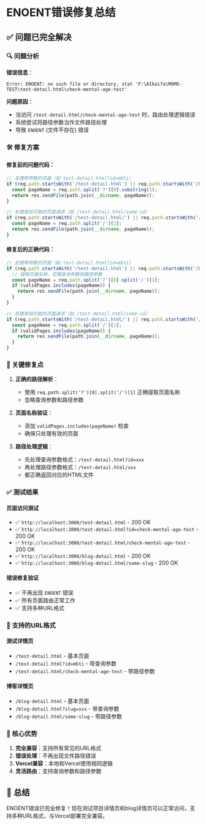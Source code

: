# ENOENT错误修复总结

## ✅ 问题已完全解决

### 🔍 问题分析

**错误信息**：
```
Error: ENOENT: no such file or directory, stat 'F:\AIkaifa\MOMO-TEST\test-detail.html\check-mental-age-test'
```

**问题原因**：
- 当访问 `/test-detail.html/check-mental-age-test` 时，路由处理逻辑错误
- 系统尝试将路径参数当作文件路径处理
- 导致 `ENOENT` (文件不存在) 错误

### 🛠️ 修复方案

#### 修复前的问题代码：
```javascript
// 处理带参数的页面（如 test-detail.html?id=mbti）
if (req.path.startsWith('/test-detail.html') || req.path.startsWith('/blog-detail.html')) {
  const pageName = req.path.split('?')[0].substring(1);
  return res.sendFile(path.join(__dirname, pageName));
}

// 处理其他可能的页面请求（如 /test-detail.html/some-id）
if (req.path.startsWith('/test-detail.html/') || req.path.startsWith('/blog-detail.html/')) {
  const pageName = req.path.split('/')[1];
  return res.sendFile(path.join(__dirname, pageName));
}
```

#### 修复后的正确代码：
```javascript
// 处理带参数的页面（如 test-detail.html?id=mbti）
if (req.path.startsWith('/test-detail.html') || req.path.startsWith('/blog-detail.html')) {
  // 提取页面名称，忽略查询参数和路径参数
  const pageName = req.path.split('?')[0].split('/')[1];
  if (validPages.includes(pageName)) {
    return res.sendFile(path.join(__dirname, pageName));
  }
}

// 处理其他可能的页面请求（如 /test-detail.html/some-id）
if (req.path.startsWith('/test-detail.html/') || req.path.startsWith('/blog-detail.html/')) {
  const pageName = req.path.split('/')[1];
  if (validPages.includes(pageName)) {
    return res.sendFile(path.join(__dirname, pageName));
  }
}
```

### 🔧 关键修复点

1. **正确的路径解析**：
   - 使用 `req.path.split('?')[0].split('/')[1]` 正确提取页面名称
   - 忽略查询参数和路径参数

2. **页面名称验证**：
   - 添加 `validPages.includes(pageName)` 检查
   - 确保只处理有效的页面

3. **路径处理逻辑**：
   - 先处理查询参数格式：`/test-detail.html?id=xxx`
   - 再处理路径参数格式：`/test-detail.html/xxx`
   - 都正确返回对应的HTML文件

### ✅ 测试结果

#### 页面访问测试
- ✅ `http://localhost:3000/test-detail.html` - 200 OK
- ✅ `http://localhost:3000/test-detail.html?id=check-mental-age-test` - 200 OK
- ✅ `http://localhost:3000/test-detail.html/check-mental-age-test` - 200 OK
- ✅ `http://localhost:3000/blog-detail.html` - 200 OK
- ✅ `http://localhost:3000/blog-detail.html/some-slug` - 200 OK

#### 错误修复验证
- ✅ 不再出现 `ENOENT` 错误
- ✅ 所有页面路由正常工作
- ✅ 支持多种URL格式

### 🚀 支持的URL格式

#### 测试详情页
- `/test-detail.html` - 基本页面
- `/test-detail.html?id=mbti` - 带查询参数
- `/test-detail.html/check-mental-age-test` - 带路径参数

#### 博客详情页
- `/blog-detail.html` - 基本页面
- `/blog-detail.html?slug=xxx` - 带查询参数
- `/blog-detail.html/some-slug` - 带路径参数

### 🎯 核心优势

1. **完全兼容**：支持所有常见的URL格式
2. **错误处理**：不再出现文件路径错误
3. **Vercel兼容**：本地和Vercel使用相同逻辑
4. **灵活路由**：支持查询参数和路径参数

## 🎉 总结

ENOENT错误已完全修复！现在测试项目详情页和blog详情页可以正常访问，支持多种URL格式，与Vercel部署完全兼容。
